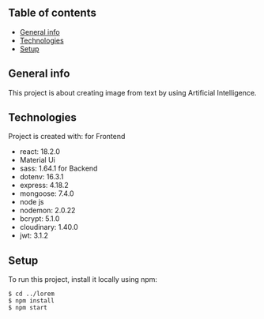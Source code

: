 ## Table of contents
* [General info](#general-info)
* [Technologies](#technologies)
* [Setup](#setup)

## General info
This project is about creating image from text by using Artificial Intelligence.
	
## Technologies
Project is created with:
for Frontend
* react: 18.2.0
* Material Ui
* sass: 1.64.1
for Backend
* dotenv: 16.3.1
* express: 4.18.2
* mongoose: 7.4.0
* node js
* nodemon: 2.0.22
* bcrypt: 5.1.0
* cloudinary: 1.40.0
* jwt: 3.1.2
	
## Setup
To run this project, install it locally using npm:

```
$ cd ../lorem
$ npm install
$ npm start